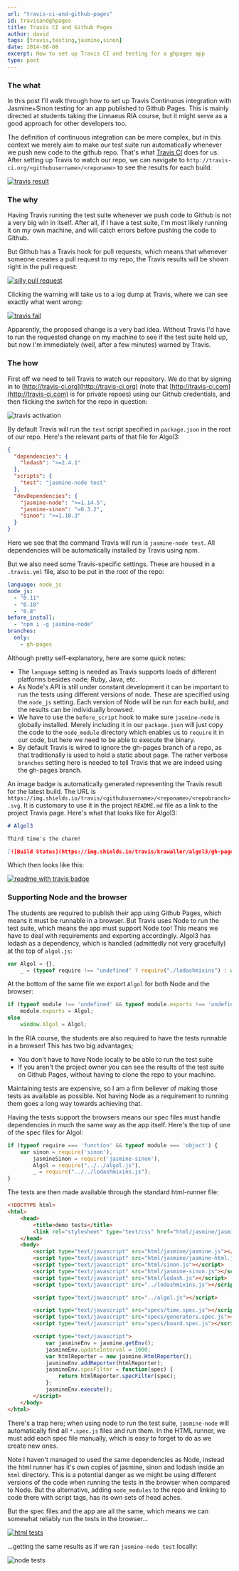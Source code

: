 ```yaml
---
url: "travis-ci-and-github-pages"
id: travisandghpages
title: Travis CI and Github Pages
author: david
tags: [travis,testing,jasmine,sinon]
date: 2014-08-08
excerpt: How to set up Travis CI and testing for a ghpages app
type: post
---
```


### The what

In this post I'll walk through how to set up Travis Continuous integration with Jasmine+Sinon testing for an app
published to Github Pages. This is mainly directed at students taking the Linnaeus RIA course, but it might serve as a good approach for other developers too.

The definition of continuous integration can be more complex, but in this context we merely aim to make our test suite run automatically whenever we push new code to the github repo. That's what [Travis CI](https://travis-ci.org/) does for us. After setting up Travis to watch our repo, we can navigate to `http://travis-ci.org/<githubusername>/<reponame>` to see the results for each build:

[![travis result](./static/img/travisresults.png)](https://travis-ci.org/krawaller/algol3/builds)



### The why

Having Travis running the test suite whenever we push code to Github is not a very big win in itself. After all, if I have a test suite, I'm most likely running it on my own machine, and will catch errors before pushing the code to Github.

But Github has a Travis hook for pull requests, which means that whenever someone creates a pull request to my repo, the Travis results will be shown right in the pull request:

[![silly pull request](./static/img/sillypullrequest.png)](https://github.com/krawaller/algol3/pull/1/files)

Clicking the warning will take us to a log dump at Travis, where we can see exactly what went wrong:

[![travis fail](./static/img/travisfail.png)](https://travis-ci.org/krawaller/algol3/jobs/32018043)

Apparently, the proposed change is a very bad idea. Without Travis I'd have to run the requested change on my machine to see if the test suite held up, but now I'm immediately (well, after a few minutes) warned by Travis.


### The how

First off we need to tell Travis to watch our repository. We do that by signing in to [http://travis-ci.org](http://travis-ci.org) (note that [http://travis-ci.com](http://travis-ci.com) is for private repoes) using our Github credentials, and then flicking the switch for the repo in question:

![travis activation](./static/img/travisflick.png)

By default Travis will run the `test` script specified in `package.json` in the root of our repo. Here's the relevant parts of that file for Algol3:

```json
{
  "dependencies": {
    "lodash": ">=2.4.1"
  },
  "scripts": {
    "test": "jasmine-node test"
  },
  "devDependencies": {
    "jasmine-node": ">=1.14.5",
    "jasmine-sinon": "=0.3.2",
    "sinon": ">=1.10.3"
  }
}

```

Here we see that the command Travis will run is `jasmine-node test`. All dependencies will be automatically installed by Travis using npm.

But we also need some Travis-specific settings. These are housed in a `.travis.yml` file, also to be put in the root of the repo:

```yaml
language: node_js
node_js:
  - "0.11"
  - "0.10"
  - "0.8"
before_install:
  - "npm i -g jasmine-node"
branches:
  only:
    - gh-pages
```

Although pretty self-explanatory, here are some quick notes:

*    The `language` setting is needed as Travis supports loads of different platforms besides node; Ruby, Java, etc.
*    As Node's API is still under constant development it can be important to run the tests using different versions of node. These are specified using the `node_js` setting. Each version of Node will be run for each build, and the results can be individually browsed.
*    We have to use the `before_script` hook to make sure `jasmine-node` is globally installed. Merely including it in our `package.json` will just copy the code to the `node_module` directory which enables us to `require` it in our code, but here we need to be able to execute the binary.
*    By default Travis is wired to ignore the gh-pages branch of a repo, as that traditionally is used to hold a static about page. The rather verbose `branches` setting here is needed to tell Travis that we are indeed using the gh-pages branch.

An image badge is automatically generated representing the Travis result for the latest build. The URL is `https://img.shields.io/travis/<githubusername>/<reponame>/<repobranch>.svg`. It is customary to use it in the project `README.md` file as a link to the project Travis page. Here's what that looks like for Algol3:

```markdown
# Algol3

Third time's the charm!

[![Build Status](https://img.shields.io/travis/krawaller/algol3/gh-pages.svg)](https://travis-ci.org/krawaller/algol3)
```

Which then looks like this:

[![readme with travis badge](./static/img/readmewithtravisbadge.png)](https://github.com/krawaller/algol3/blob/gh-pages/README.md)

### Supporting Node and the browser

The students are required to publish their app using Github Pages, which means it must be runnable in a browser. But Travis uses Node to run the test suite, which means the app must support Node too! This means we have to deal with requirements and exporting accordingly. Algol3 has lodash as a dependency, which is handled (admittedly not very gracefully) at the top of `algol.js`:

```javascript
var Algol = {},
	_ = (typeof require !== "undefined" ? require("./lodashmixins") : window._);
```

At the bottom of the same file we export `Algol` for both Node and the browser:

```javascript
if (typeof module !== 'undefined' && typeof module.exports !== 'undefined')
    module.exports = Algol;
else
    window.Algol = Algol;
```

In the RIA course, the students are also required to have the tests runnable in a browser! This has two big advantages;

*    You don't have to have Node locally to be able to run the test suite
*    If you aren't the project owner you can see the results of the test suite on Github Pages, without having to clone the repo to your machine.

Maintaining tests are expensive, so I am a firm believer of making those tests as available as possible. Not having Node as a requirement to running them goes a long way towards achieving that.

Having the tests support the browsers means our spec files must handle dependencies in much the same way as the app itself. Here's the top of one of the spec files for Algol:

```javascript
if (typeof require === 'function' && typeof module === 'object') {
	var sinon = require('sinon'),
		jasmineSinon = require('jasmine-sinon'),
		Algol = require("../../algol.js"),
		_ = require("../../lodashmixins.js");
}
```

The tests are then made available through the standard html-runner file:

```html
<!DOCTYPE html>
<html>
	<head>
		<title>demo tests</title>
		<link rel="stylesheet" type="text/css" href="html/jasmine/jasmine.css">
	</head>
	<body>
		<script type="text/javascript" src="html/jasmine/jasmine.js"></script>
		<script type="text/javascript" src="html/jasmine/jasmine-html.js"></script>
		<script type="text/javascript" src="html/sinon.js"></script>
		<script type="text/javascript" src="html/jasmine-sinon.js"></script>
		<script type="text/javascript" src="html/lodash.js"></script>
		<script type="text/javascript" src="../lodashmixins.js"></script>

		<script type="text/javascript" src="../algol.js"></script>

		<script type="text/javascript" src="specs/time.spec.js"></script>
		<script type="text/javascript" src="specs/generators.spec.js"></script>
		<script type="text/javascript" src="specs/board.spec.js"></script>

		<script type="text/javascript">
			var jasmineEnv = jasmine.getEnv();
			jasmineEnv.updateInterval = 1000;
			var htmlReporter = new jasmine.HtmlReporter();
			jasmineEnv.addReporter(htmlReporter);
			jasmineEnv.specFilter = function(spec) {
				return htmlReporter.specFilter(spec);
			};
			jasmineEnv.execute();
		</script>
	</body>
</html>
```

There's a trap here; when using node to run the test suite, `jasmine-node` will automatically find all `*.spec.js` files and run them. In the HTML runner, we must add each spec file manually, which is easy to forget to do as we create new ones.

Note I haven't managed to used the same dependencies as Node, instead the html runner has it's own copies of jasmine, sinon and lodash inside an `html` directory. This is a potential danger as we might be using different versions of the code when running the tests in the browser when compared to Node. But the alternative, adding `node_modules` to the repo and linking to code there with script tags, has its own sets of head aches.

But the spec files and the app are all the same, which means we can somewhat reliably run the tests in the browser...

[![html tests](./static/img/browsertestresults.png)](http://krawaller.github.io/algol3/test/suite.html)

...getting the same results as if we ran `jasmine-node test` locally:

![node tests](./static/img/nodetests.png)

